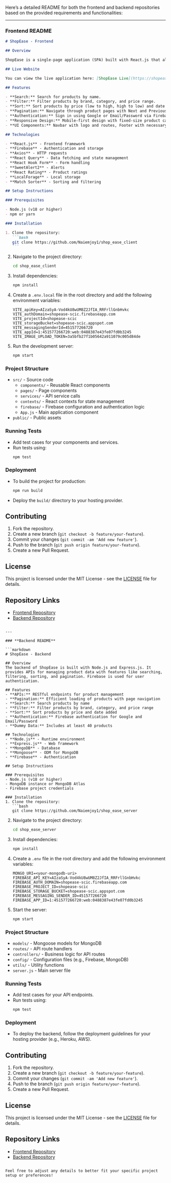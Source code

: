 Here’s a detailed README for both the frontend and backend repositories based on the provided requirements and functionalities:

---

### **Frontend README**

````markdown
# ShopEase - Frontend

## Overview

ShopEase is a single-page application (SPA) built with React.js that allows users to browse, search, filter, sort, and paginate through products. The application uses Firebase for user authentication and integrates with a backend API for product management.

## Live Website

You can view the live application here: [ShopEase Live](https://shopease-scic.web.app/)

## Features

- **Search:** Search for products by name.
- **Filter:** Filter products by brand, category, and price range.
- **Sort:** Sort products by price (low to high, high to low) and date added (newest first).
- **Pagination:** Navigate through product pages with Next and Previous buttons.
- **Authentication:** Sign in using Google or Email/Password via Firebase.
- **Responsive Design:** Mobile-first design with fixed-size product cards.
- **UI Components:** Navbar with logo and routes, Footer with necessary links.

## Technologies

- **React.js** - Frontend framework
- **Firebase** - Authentication and storage
- **Axios** - HTTP requests
- **React Query** - Data fetching and state management
- **React Hook Form** - Form handling
- **SweetAlert2** - Alerts
- **React Rating** - Product ratings
- **LocalForage** - Local storage
- **Match Sorter** - Sorting and filtering

## Setup Instructions

### Prerequisites

- Node.js (v18 or higher)
- npm or yarn

### Installation

1. Clone the repository:
   ```bash
   git clone https://github.com/Naiemjoy1/shop_ease_client
   ```
````

2. Navigate to the project directory:

   ```bash
   cd shop_ease_client
   ```

3. Install dependencies:

   ```bash
   npm install
   ```

4. Create a `.env.local` file in the root directory and add the following environment variables:

   ```plaintext
   VITE_apiKey=AIzaSyA-Vod4kU8wUM8Z2JfIA_RRFrllGnbHvkc
   VITE_authDomain=shopease-scic.firebaseapp.com
   VITE_projectId=shopease-scic
   VITE_storageBucket=shopease-scic.appspot.com
   VITE_messagingSenderId=451577266720
   VITE_appId=1:451577266720:web:0488387e43fe07fd0b3245
   VITE_IMAGE_UPLOAD_TOKEN=3a5bfb27f1b05642a911079c005d84de
   ```

5. Run the development server:
   ```bash
   npm start
   ```

### Project Structure

- `src/` - Source code
  - `components/` - Reusable React components
  - `pages/` - Page components
  - `services/` - API service calls
  - `contexts/` - React contexts for state management
  - `firebase/` - Firebase configuration and authentication logic
  - `App.js` - Main application component
- `public/` - Public assets

### Running Tests

- Add test cases for your components and services.
- Run tests using:
  ```bash
  npm test
  ```

### Deployment

- To build the project for production:
  ```bash
  npm run build
  ```
- Deploy the `build/` directory to your hosting provider.

## Contributing

1. Fork the repository.
2. Create a new branch (`git checkout -b feature/your-feature`).
3. Commit your changes (`git commit -am 'Add new feature'`).
4. Push to the branch (`git push origin feature/your-feature`).
5. Create a new Pull Request.

## License

This project is licensed under the MIT License - see the [LICENSE](LICENSE) file for details.

## Repository Links

- [Frontend Repository](https://github.com/Naiemjoy1/shop_ease_client)
- [Backend Repository](https://github.com/Naiemjoy1/shop_ease_server)

````

---

### **Backend README**

```markdown
# ShopEase - Backend

## Overview
The backend of ShopEase is built with Node.js and Express.js. It provides APIs for managing product data with features like searching, filtering, sorting, and pagination. Firebase is used for user authentication.

## Features
- **APIs:** RESTful endpoints for product management
- **Pagination:** Efficient loading of products with page navigation
- **Search:** Search products by name
- **Filter:** Filter products by brand, category, and price range
- **Sort:** Sort products by price and date added
- **Authentication:** Firebase authentication for Google and Email/Password
- **Dummy Data:** Includes at least 40 products

## Technologies
- **Node.js** - Runtime environment
- **Express.js** - Web framework
- **MongoDB** - Database
- **Mongoose** - ODM for MongoDB
- **Firebase** - Authentication

## Setup Instructions

### Prerequisites
- Node.js (v18 or higher)
- MongoDB instance or MongoDB Atlas
- Firebase project credentials

### Installation
1. Clone the repository:
   ```bash
   git clone https://github.com/Naiemjoy1/shop_ease_server
````

2. Navigate to the project directory:

   ```bash
   cd shop_ease_server
   ```

3. Install dependencies:

   ```bash
   npm install
   ```

4. Create a `.env` file in the root directory and add the following environment variables:

   ```plaintext
   MONGO_URI=<your-mongodb-uri>
   FIREBASE_API_KEY=AIzaSyA-Vod4kU8wUM8Z2JfIA_RRFrllGnbHvkc
   FIREBASE_AUTH_DOMAIN=shopease-scic.firebaseapp.com
   FIREBASE_PROJECT_ID=shopease-scic
   FIREBASE_STORAGE_BUCKET=shopease-scic.appspot.com
   FIREBASE_MESSAGING_SENDER_ID=451577266720
   FIREBASE_APP_ID=1:451577266720:web:0488387e43fe07fd0b3245
   ```

5. Start the server:
   ```bash
   npm start
   ```

### Project Structure

- `models/` - Mongoose models for MongoDB
- `routes/` - API route handlers
- `controllers/` - Business logic for API routes
- `config/` - Configuration files (e.g., Firebase, MongoDB)
- `utils/` - Utility functions
- `server.js` - Main server file

### Running Tests

- Add test cases for your API endpoints.
- Run tests using:
  ```bash
  npm test
  ```

### Deployment

- To deploy the backend, follow the deployment guidelines for your hosting provider (e.g., Heroku, AWS).

## Contributing

1. Fork the repository.
2. Create a new branch (`git checkout -b feature/your-feature`).
3. Commit your changes (`git commit -am 'Add new feature'`).
4. Push to the branch (`git push origin feature/your-feature`).
5. Create a new Pull Request.

## License

This project is licensed under the MIT License - see the [LICENSE](LICENSE) file for details.

## Repository Links

- [Frontend Repository](https://github.com/Naiemjoy1/shop_ease_client)
- [Backend Repository](https://github.com/Naiemjoy1/shop_ease_server)

```

Feel free to adjust any details to better fit your specific project setup or preferences!
```
